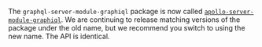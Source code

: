 The `graphql-server-module-graphiql` package is now called [`apollo-server-module-graphiql`](https://www.npmjs.com/package/apollo-server-module-graphiql). We are continuing to release matching versions of the package under the old name, but we recommend you switch to using the new name. The API is identical.
